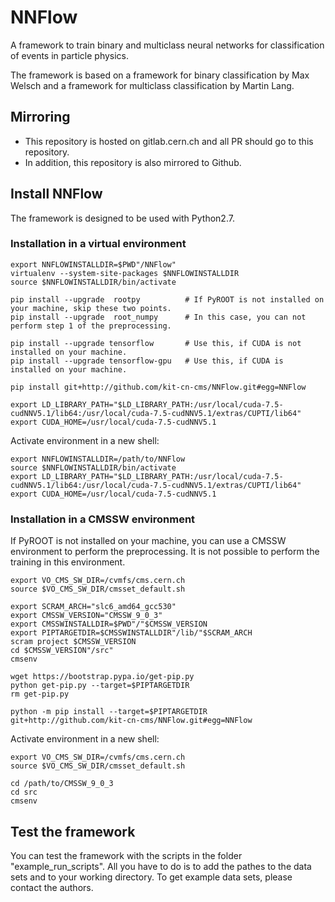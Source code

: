 # NNFlow

A framework to train binary and multiclass neural networks for classification of events in particle physics.

The framework is based on a framework for binary classification by Max Welsch and a framework for multiclass classification by Martin Lang.


## Mirroring
- This repository is hosted on gitlab.cern.ch and all PR should go to this repository.
- In addition, this repository is also mirrored to Github.


## Install NNFlow
The framework is designed to be used with Python2.7.


### Installation in a virtual environment
```
export NNFLOWINSTALLDIR=$PWD"/NNFlow"
virtualenv --system-site-packages $NNFLOWINSTALLDIR
source $NNFLOWINSTALLDIR/bin/activate

pip install --upgrade  rootpy          # If PyROOT is not installed on your machine, skip these two points.
pip install --upgrade  root_numpy      # In this case, you can not perform step 1 of the preprocessing.

pip install --upgrade tensorflow       # Use this, if CUDA is not installed on your machine.
pip install --upgrade tensorflow-gpu   # Use this, if CUDA is installed on your machine.

pip install git+http://github.com/kit-cn-cms/NNFlow.git#egg=NNFlow

export LD_LIBRARY_PATH="$LD_LIBRARY_PATH:/usr/local/cuda-7.5-cudNNV5.1/lib64:/usr/local/cuda-7.5-cudNNV5.1/extras/CUPTI/lib64"
export CUDA_HOME=/usr/local/cuda-7.5-cudNNV5.1
```

Activate environment in a new shell:
```
export NNFLOWINSTALLDIR=/path/to/NNFlow
source $NNFLOWINSTALLDIR/bin/activate
export LD_LIBRARY_PATH="$LD_LIBRARY_PATH:/usr/local/cuda-7.5-cudNNV5.1/lib64:/usr/local/cuda-7.5-cudNNV5.1/extras/CUPTI/lib64"
export CUDA_HOME=/usr/local/cuda-7.5-cudNNV5.1
```


### Installation in a CMSSW environment
If PyROOT is not installed on your machine, you can use a CMSSW environment to perform the preprocessing. It is not possible to perform the training in this environment.
```
export VO_CMS_SW_DIR=/cvmfs/cms.cern.ch
source $VO_CMS_SW_DIR/cmsset_default.sh

export SCRAM_ARCH="slc6_amd64_gcc530"
export CMSSW_VERSION="CMSSW_9_0_3"
export CMSSWINSTALLDIR=$PWD"/"$CMSSW_VERSION
export PIPTARGETDIR=$CMSSWINSTALLDIR"/lib/"$SCRAM_ARCH
scram project $CMSSW_VERSION
cd $CMSSW_VERSION"/src"
cmsenv

wget https://bootstrap.pypa.io/get-pip.py
python get-pip.py --target=$PIPTARGETDIR
rm get-pip.py

python -m pip install --target=$PIPTARGETDIR git+http://github.com/kit-cn-cms/NNFlow.git#egg=NNFlow
```

Activate environment in a new shell:
```
export VO_CMS_SW_DIR=/cvmfs/cms.cern.ch
source $VO_CMS_SW_DIR/cmsset_default.sh

cd /path/to/CMSSW_9_0_3
cd src
cmsenv
```


## Test the framework
You can test the framework with the scripts in the folder "example_run_scripts". All you have to do is to add the pathes to the data sets and to your working directory. To get example data sets, please contact the authors.
